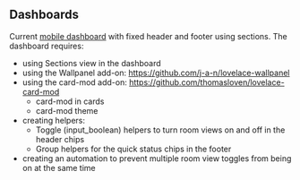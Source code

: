 ## Dashboards

Current [mobile dashboard](https://github.com/iamjoshk/home-assistant-collection/blob/main/lovelace%20UI/mobile_dashboard.yaml) with fixed header and footer using sections.
The dashboard requires:
+ using Sections view in the dashboard
+ using the Wallpanel add-on: https://github.com/j-a-n/lovelace-wallpanel
+ using the card-mod add-on: https://github.com/thomasloven/lovelace-card-mod
  - card-mod in cards
  - card-mod theme
+ creating helpers:
  - Toggle (input_boolean) helpers to turn room views on and off in the header chips
  - Group helpers for the quick status chips in the footer
+ creating an automation to prevent multiple room view toggles from being on at the same time


